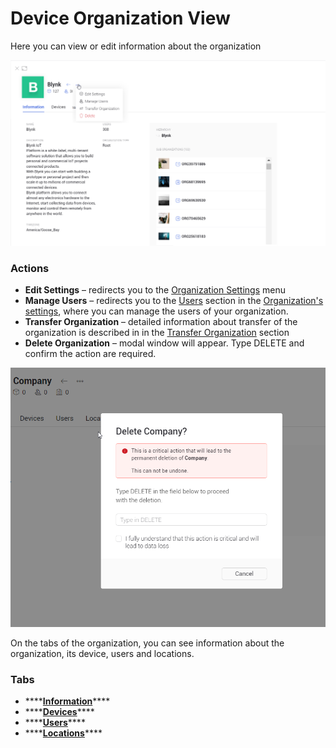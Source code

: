 # Device Organization View

Here you can view or edit information about the organization

![](../../.gitbook/assets/organization-action-menu.png)

### **Actions**

* **Edit Settings** – redirects you to the [Organization Settings](../settings/organization-settings/) menu
* **Manage Users** – redirects you to the [Users](../settings/organization-settings/users.md) section in the [Organization's settings](../settings/organization-settings/), where you can manage the users of your organization.
* **Transfer Organization** – detailed information about transfer of the organization is described in in the  [Transfer Organization](transfer-organization.md) section
* **Delete Organization** – modal window will appear. Type DELETE and confirm the action are required.

![](../../.gitbook/assets/organization-action-menu-delete.png)

On the tabs of the organization, you can see information about the organization, its device, users and locations.

### Tabs

* \*\*\*\*[**Information**](./#page-of-organization)\*\*\*\*
* \*\*\*\*[**Devices**](../devices-1/#table-view)\*\*\*\*
* \*\*\*\*[**Users**](../settings/organization-settings/users.md)\*\*\*\*
* \*\*\*\*[**Locations**](../settings/organization-settings/locations.md)\*\*\*\*

